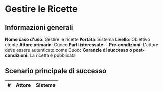 # Gestire le Ricette

## Informazioni generali
**Nome caso d'uso**: Gestire le ricette
**Portata**: Sistema
**Livello**: Obiettivo utente
**Attore primario**: Cuoco
**Parti interessate**: -
**Pre-condizioni**: L'attore deve essere autenticato come Cuoco
**Garanzie di successo o post-condizioni**: La ricetta è pubblicata

## Scenario principale di successo

| **#** | **Attore** | **Sistema** |
|:------|:-----------|:------------|